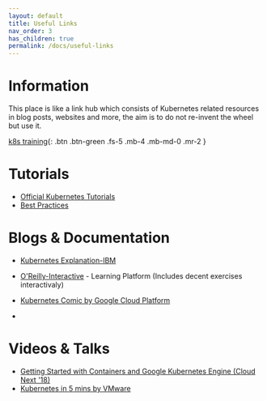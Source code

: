 ```yaml
---
layout: default
title: Useful Links
nav_order: 3
has_children: true
permalink: /docs/useful-links
---
```


# Information

This place is like a link hub which consists of Kubernetes related resources in blog posts, websites and more, the aim is to do not re-invent the wheel but use it.


[k8s training](https://kubernetes.io/training/){: .btn .btn-green .fs-5 .mb-4 .mb-md-0 .mr-2 }


# Tutorials 

- [Official Kubernetes Tutorials](https://kubernetes.io/docs/tutorials/)
- [Best Practices](https://kubernetes.io/docs/setup/best-practices/)

# Blogs & Documentation 

- [Kubernetes Explanation-IBM](https://www.ibm.com/cloud/learn/kubernetes) 
- [O'Reilly-Interactive](https://learning.oreilly.com/home/) - Learning Platform (Includes decent exercises  interactivaly)
- [Kubernetes Comic by Google Cloud Platform](https://cloud.google.com/kubernetes-engine/kubernetes-comic/)

- 

# Videos & Talks 

- [Getting Started with Containers and Google Kubernetes Engine (Cloud Next '18)](https://youtu.be/znhnDHAPCZE)
- [Kubernetes in 5 mins by VMware](https://youtu.be/PH-2FfFD2PU)





